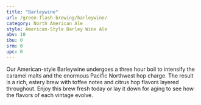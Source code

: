 ```yaml
---
title: "Barleywine"
url: /green-flash-brewing/barleywine/
category: North American Ale
style: American-Style Barley Wine Ale
abv: 10
ibu: 0
srm: 0
upc: 0
---
```

Our American-style Barleywine undergoes a three hour boil to intensify the caramel malts and the enormous Pacific Northwest hop charge. The result is a rich, estery brew with toffee notes and citrus hop flavors layered throughout. Enjoy this brew fresh today or lay it down for aging to see how the flavors of each vintage evolve.
